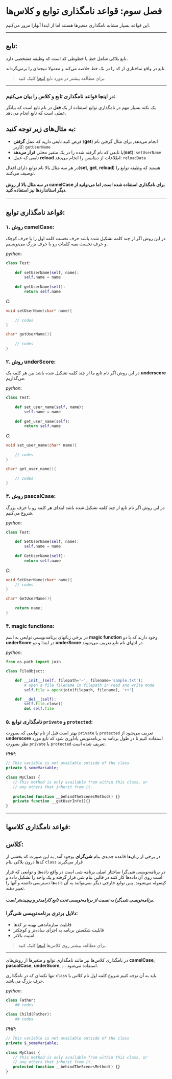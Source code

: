 # فصل سوم: قواعد نامگذاری توابع و کلاس‌ها

این قواعد بسیار مشابه نامگذاری متغیرها هستند اما از ابتدا آنهارا مرور می‌کنیم.

----------------------------

## تابع:

تابع بلاکی شامل خط یا خطوطی کد است که وظیفه مشخصی دارد.

تابع در واقع ساختاری از کد را در بک خط خلاصه می‌کند و معمولا نتیجه‌ای را برمی‌گرداند.

> برای مطالعه بیشتر در مورد تابع [اینجا](https://www.cs.utah.edu/~germain/PPS/Topics/functions.html) کلیک کنید.

-----------------------------------

### در اینجا قواعد  نامگذاری تابع و کلاس را بیان می‌کنیم:

یک نکته بسیار مهم در نامگذاری توابع استفاده از یک **فعل** در نام تابع است که بیانگر عملی است که تابع انجام می‌دهد.

## به مثال‌های زیر توجه کنید:

- فرض کنید تابعی دارید که عمل **گرفتن** (**get**) انجام می‌دهد, برای مثال گرفتن نام کاربر: `getUserName`
- یا تابعی که نام گرفته شده را در یک متفیر محلی **قرار می‌دهد**(**set**): `setUserName`
- تابعی که عمل **reload** اطلاعات از دیتابیس را انجام می‌دهد: `reloadData`

*در* هر سه مثال بالا نام توابع دارای افعال(**set**, **get**, **reload**) هستند که وظیفه توابع را توصیف می‌کنند.

#### در سه مثال بالا از روش camelCase برای نامگذاری  استفاده شده است, اما می‌توانید از دیگر استانداردها نیز استفاده کنید.

--------------------------

## قواعد نامگذاری توابع:

### ۱. روش camelCase:

در این روش اگر از چند کلمه تشکیل شده باشد حرف نخست کلمه اول را با حرف کوچک و حرف  نخست بقیه کلمات رو با حرف بزرگ می‌نویسیم.

*python*:

```python
class Test:
	
    def setUserName(self, name):
    	self.name = name
       
    def getUserName(self):
        return self.name
```



*C*:

```c
void setUserName(char* name){
    
    // codes
}

char* getUserName(){
    
    // codes
}
```



### ۲. روش underScore:

در این روش اگر نام تایع ما از چند کلمه تشکیل شده باشد بین هر کلمه یک **underscore** می‌گذاریم.

*python*:

```python
class Test:
	
    def set_user_name(self, name):
    	self.name = name
       
    def get_user_name(self):
        return self.name
```



*C*:

```c
void set_user_name(char* name){
    
    // codes
}

char* get_user_name(){
    
    // codes
}
```



### ۳. روش pascalCase:

در این روش اگر نام تابع از چند کلمه تشکیل شده باشد ابتدای هر کلمه رو با حرف بزرگ شروع می‌کنیم.



*python*:

```python
class Test:
	
    def SetUserName(self, name):
    	self.name = name
       
    def GetUserName(self):
        return self.name
```



*C*:

```c
void SetUserName(char* name){
    // codes
}

char* GetUserName(){
    
    return name;
}
```



### ۴. magic functions:

در برخی زبانهای برنامه‌نویسی توابعی به اسم **magic function** وجود دارند که با دو **underScore** در ابتدا و دو **underScore** در انتهای نام تابع تعریف می‌شوند.

*python*:

```python
from os.path import join

class FileObject:

    def __init__(self, filepath='~', filename='sample.txt'):
        # open a file filename in filepath in read and write mode
        self.file = open(join(filepath, filename), 'r+')

    def __del__(self):
        self.file.close()
        del self.file
```



### ۵.  نامگذاری توابع `private` و `protected`:

بهتر است قبل از نام توابعی  که بصورت `private` یا `protected` تعریف می‌شود از **underscore** استفاده کنیم تا در طول برنامه به برنامه‌نویس یادآوری شود که تابع مورد نظر بصورت `private` یا `protected` تعریف شده است.

*PHP*:

```php
// This variable is not available outside of the class
private $_someVariable;
 
class MyClass {
   // This method is only available from within this class, or
   // any others that inherit from it. 
    
   protected function __behindTheScenesMethod() {}
   private function __getUserInfo(){} 
}
```





-------------------------------

## قواعد نامگذاری کلاسها:

## کلاس:

در برخی از زبان‌ها قاعده‌ جدیدی بنام **شی‌گرای** بوجود آمد, به این صورت که بخشی از کدها درون بلاکی بنام `class` قرار می‌گیرند

در برنامه‌نویسی شی‌گرا ساختار اصلی برنامه‌ شی‌ است در واقع داده‌ها و توابعی که قرار است روی آن داده‌ها کار کنند در قالبی بنام شی قرار گرفته و یک واحد را تشکیل داده و کپسوله می‌شوند, پس توابع خارجی دیگر نمی‌توانند به آن داده‌ها دسترسی داشته و آنها را تغییر دهند.

##### برنامه‌نویسی شی‌گرا به نسبت از برنامه‌نویسی تحت تابع کارامدتر و پیچیده‌تر است.

### دلایل برتری برنامه‌نویسی شی‌گرا:

- قابلیت سازماندهی بهینه تر کدها
- قابلیت شکستن برنامه به اجزای ساده‌تر و کوچکتر
- امنیت بالاتر

> برای مطالعه بیشتر روی کلاس‌ها [اینجا](https://caml.inria.fr/pub/docs/oreilly-book/html/book-ora140.html) کلیک کنید.

---------------------------

در نامگذاری کلاس‌ها نیز مانند نامگذاری توابع و متغیرها از روش‌های **camelCase**, **pascalCase**, **underScore**, ... استفاده می‌شود.

تنها نکته‌ای که در نامگذاری `class` باید به آن توجه کنیم شروع کلمه اول نام کلاس با حرف بزرگ می‌باشد.



*python*:

```python
class Father:
    ## codes
    
class Child(Father):
    ## codes
```



*PHP*:

```php
// This variable is not available outside of the class
private $_someVariable;
 
class MyClass {
   // This method is only available from within this class, or
   // any others that inherit from it. 
   protected function __behindTheScenesMethod() {}
}
```


